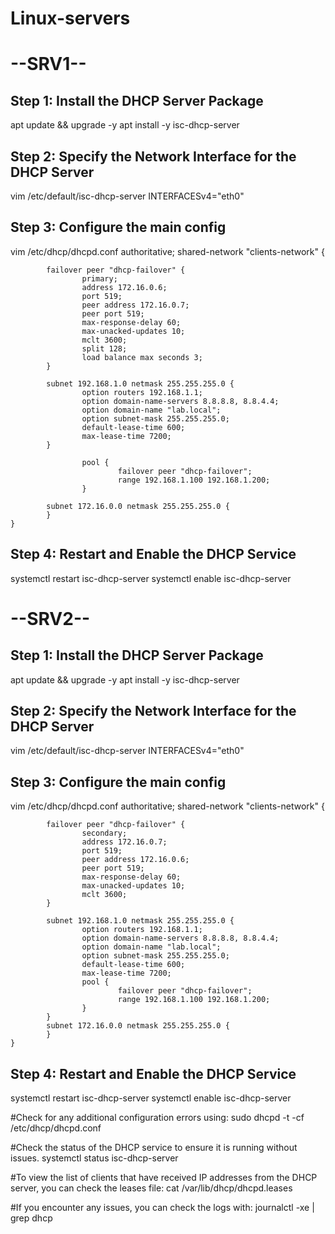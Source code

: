 # Linux-servers
# --SRV1--
## Step 1: Install the DHCP Server Package
apt update && upgrade -y
apt install -y isc-dhcp-server

## Step 2: Specify the Network Interface for the DHCP Server
vim /etc/default/isc-dhcp-server
    INTERFACESv4="eth0"

## Step 3: Configure the main config
vim /etc/dhcp/dhcpd.conf
    authoritative;
    shared-network "clients-network" {
    
            failover peer "dhcp-failover" {
                    primary;
                    address 172.16.0.6;
                    port 519;
                    peer address 172.16.0.7;
                    peer port 519;
                    max-response-delay 60;
                    max-unacked-updates 10;
                    mclt 3600;
                    split 128;
                    load balance max seconds 3;
            }
    
            subnet 192.168.1.0 netmask 255.255.255.0 {
                    option routers 192.168.1.1;
                    option domain-name-servers 8.8.8.8, 8.8.4.4;
                    option domain-name "lab.local";
                    option subnet-mask 255.255.255.0;
                    default-lease-time 600;
                    max-lease-time 7200;
            }
    
                    pool {
                            failover peer "dhcp-failover";
                            range 192.168.1.100 192.168.1.200;
                    }
    
            subnet 172.16.0.0 netmask 255.255.255.0 {
            }
    }

## Step 4: Restart and Enable the DHCP Service
systemctl restart isc-dhcp-server
systemctl enable isc-dhcp-server

# --SRV2--
## Step 1: Install the DHCP Server Package
apt update && upgrade -y
apt install -y isc-dhcp-server

## Step 2: Specify the Network Interface for the DHCP Server
vim /etc/default/isc-dhcp-server
    INTERFACESv4="eth0"

## Step 3: Configure the main config
vim /etc/dhcp/dhcpd.conf
    authoritative;
    shared-network "clients-network" {
    
            failover peer "dhcp-failover" {
                    secondary;
                    address 172.16.0.7;
                    port 519;
                    peer address 172.16.0.6;
                    peer port 519;
                    max-response-delay 60;
                    max-unacked-updates 10;
                    mclt 3600;
            }
    
            subnet 192.168.1.0 netmask 255.255.255.0 {
                    option routers 192.168.1.1;
                    option domain-name-servers 8.8.8.8, 8.8.4.4;
                    option domain-name "lab.local";
                    option subnet-mask 255.255.255.0;
                    default-lease-time 600;
                    max-lease-time 7200;
                    pool {
                            failover peer "dhcp-failover";
                            range 192.168.1.100 192.168.1.200;
                    }
            }
            subnet 172.16.0.0 netmask 255.255.255.0 {
            }
    }

## Step 4: Restart and Enable the DHCP Service
systemctl restart isc-dhcp-server
systemctl enable isc-dhcp-server

#Check for any additional configuration errors using:
sudo dhcpd -t -cf /etc/dhcp/dhcpd.conf

#Check the status of the DHCP service to ensure it is running without issues.
systemctl status isc-dhcp-server

#To view the list of clients that have received IP addresses from the DHCP server, you can check the leases file:
cat /var/lib/dhcp/dhcpd.leases

#If you encounter any issues, you can check the logs with:
journalctl -xe | grep dhcp
